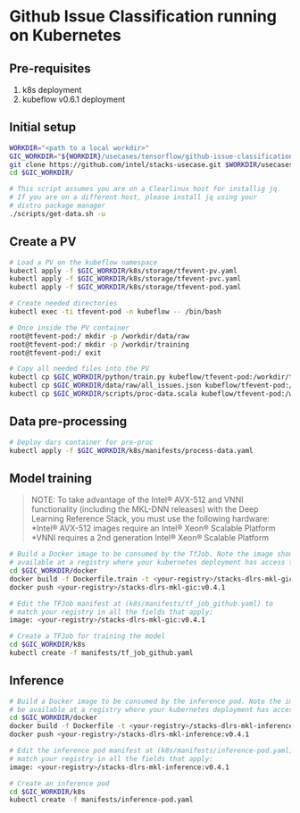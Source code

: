 # Github Issue Classification running on Kubernetes

## Pre-requisites
1. k8s deployment
2. kubeflow v0.6.1 deployment

## Initial setup

```bash
WORKDIR="<path to a local workdir>"
GIC_WORKDIR="${WORKDIR}/usecases/tensorflow/github-issue-classification/"
git clone https://github.com/intel/stacks-usecase.git $WORKDIR/usecases
cd $GIC_WORKDIR/

# This script assumes you are on a Clearlinux host for installig jq
# If you are on a different host, please install jq using your
# distro package manager
./scripts/get-data.sh -u
```

## Create a PV

```bash
# Load a PV on the kubeflow namespace
kubectl apply -f $GIC_WORKDIR/k8s/storage/tfevent-pv.yaml
kubectl apply -f $GIC_WORKDIR/k8s/storage/tfevent-pvc.yaml
kubectl apply -f $GIC_WORKDIR/k8s/storage/tfevent-pod.yaml

# Create needed directories
kubectl exec -ti tfevent-pod -n kubeflow -- /bin/bash

# Once inside the PV container
root@tfevent-pod:/ mkdir -p /workdir/data/raw
root@tfevent-pod:/ mkdir -p /workdir/training
root@tfevent-pod:/ exit

# Copy all needed files into the PV
kubectl cp $GIC_WORKDIR/python/train.py kubeflow/tfevent-pod:/workdir/training
kubectl cp $GIC_WORKDIR/data/raw/all_issues.json kubeflow/tfevent-pod:/workdir/data/raw
kubectl cp $GIC_WORKDIR/scripts/proc-data.scala kubeflow/tfevent-pod:/workdir/data
```

## Data pre-processing

```bash
# Deploy dars container for pre-proc
kubectl apply -f $GIC_WORKDIR/k8s/manifests/process-data.yaml
```

## Model training

> NOTE: To take advantage of the Intel® AVX-512 and VNNI functionality
(including the MKL-DNN releases) with the Deep Learning Reference Stack,
you must use the following hardware:
*Intel® AVX-512 images require an Intel® Xeon® Scalable Platform
*VNNI requires a 2nd generation Intel® Xeon® Scalable Platform

```bash
# Build a Docker image to be consumed by the TfJob. Note the image should be
# available at a registry where your kubernetes deployment has access to
cd $GIC_WORKDIR/docker
docker build -f Dockerfile.train -t <your-registry>/stacks-dlrs-mkl-gic:v0.4.1 .
docker push <your-registry>/stacks-dlrs-mkl-gic:v0.4.1

# Edit the TFJob manifest at (k8s/manifests/tf_job_github.yaml) to
# match your registry in all the fields that apply:
image: <your-registry>/stacks-dlrs-mkl-gic:v0.4.1

# Create a TFJob for training the model
cd $GIC_WORKDIR/k8s
kubectl create -f manifests/tf_job_github.yaml
```

## Inference

```bash
# Build a Docker image to be consumed by the inference pod. Note the image should
# be available at a registry where your kubernetes deployment has access to
cd $GIC_WORKDIR/docker
docker build -f Dockerfile -t <your-registry>/stacks-dlrs-mkl-inference:v0.4.1 ..
docker push <your-registry>/stacks-dlrs-mkl-inference:v0.4.1

# Edit the inference pod manifest at (k8s/manifests/inference-pod.yaml) to
# match your registry in all the fields that apply:
image: <your-registry>/stacks-dlrs-mkl-inference:v0.4.1

# Create an inference pod
cd $GIC_WORKDIR/k8s
kubectl create -f manifests/inference-pod.yaml
```
